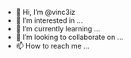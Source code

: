 - 👋 Hi, I’m @vinc3iz
- 👀 I’m interested in ...
- 🌱 I’m currently learning ...
- 💞️ I’m looking to collaborate on ...
- 📫 How to reach me ...

<!---
vinc3iz/vinc3iz is a ✨ special ✨ repository because its `README.md` (this file) appears on your GitHub profile.
You can click the Preview link to take a look at your changes.
--->

